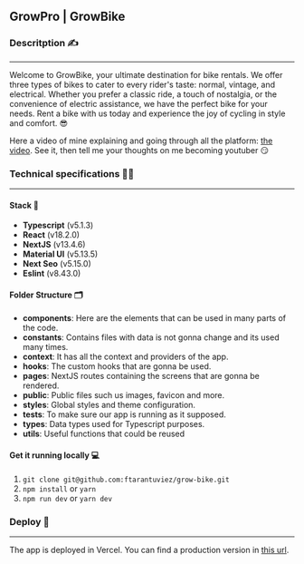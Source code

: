 ## GrowPro | GrowBike

### Descritption ✍️

---

Welcome to GrowBike, your ultimate destination for bike rentals. We offer three types of bikes to cater to every rider's taste: normal, vintage, and electrical. Whether you prefer a classic ride, a touch of nostalgia, or the convenience of electric assistance, we have the perfect bike for your needs. Rent a bike with us today and experience the joy of cycling in style and comfort. 😎

Here a video of mine explaining and going through all the platform: [the video](https://www.loom.com/share/02f0f8c0f2534fbab6cd2dbc22c50a4a?sid=603cd934-3a81-4c0c-93b4-89890f0a1006). See it, then tell me your thoughts on me becoming youtuber 😏

### Technical specifications 👨‍💻

---

#### Stack 📝

- **Typescript** (v5.1.3)
- **React** (v18.2.0)
- **NextJS** (v13.4.6)
- **Material UI** (v5.13.5)
- **Next Seo** (v5.15.0)
- **Eslint** (v8.43.0)

#### Folder Structure 🗂

- **components**: Here are the elements that can be used in many parts of the code.
- **constants**: Contains files with data is not gonna change and its used many times.
- **context**: It has all the context and providers of the app.
- **hooks**: The custom hooks that are gonna be used.
- **pages**: NextJS routes containing the screens that are gonna be rendered.
- **public**: Public files such us images, favicon and more.
- **styles**: Global styles and theme configuration.
- **tests**: To make sure our app is running as it supposed.
- **types**: Data types used for Typescript purposes.
- **utils**: Useful functions that could be reused

#### Get it running locally 💻

1. `git clone git@github.com:ftarantuviez/grow-bike.git`
2. `npm install` or `yarn`
3. `npm run dev` or `yarn dev`

### Deploy 🚀

---

The app is deployed in Vercel.
You can find a production version in [this url](TODO).
